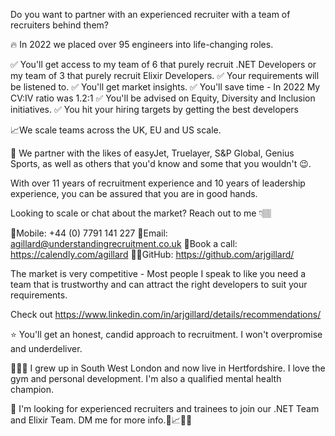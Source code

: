 Do you want to partner with an experienced recruiter with a team of recruiters behind them?

🔥 In 2022 we placed over 95 engineers into life-changing roles. 

✅ You'll get access to my team of 6 that purely recruit .NET Developers or my team of 3 that purely recruit Elixir Developers.
✅ Your requirements will be listened to.
✅ You'll get market insights.
✅ You'll save time - In 2022 My CV:IV ratio was 1.2:1
✅ You'll be advised on Equity, Diversity and Inclusion initiatives.
✅ You hit your hiring targets by getting the best developers

📈We scale teams across the UK, EU and US scale.

🤝 We partner with the likes of easyJet, Truelayer, S&P Global, Genius Sports, as well as others that you'd know and some that you wouldn't 😉.

With over 11 years of recruitment experience and 10 years of leadership experience, you can be assured that you are in good hands.

Looking to scale or chat about the market? Reach out to me 👇🏽

📱Mobile: +44 (0) 7791 141 227
📧Email: agillard@understandingrecruitment.co.uk
📆Book a call: https://calendly.com/agillard
👨‍💻GitHub: https://github.com/arjgillard/

The market is very competitive - Most people I speak to like you need a team that is trustworthy and can attract the right developers to suit your requirements.

Check out https://www.linkedin.com/in/arjgillard/details/recommendations/ 

⭐️ You'll get an honest, candid approach to recruitment. I won't overpromise and underdeliver.

🙋🏽‍♂️ I grew up in South West London and now live in Hertfordshire. I love the gym and personal development. I'm also a qualified mental health champion.

🚀 I'm looking for experienced recruiters and trainees to join our .NET Team and Elixir Team. DM me for more info.🚀📈🔥🤝
